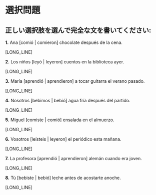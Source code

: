 # 選択問題

## 正しい選択肢を選んで完全な文を書いてください:

**1.** Ana [comió | comieron] chocolate después de la cena.

[LONG_LINE]

**2.** Los niños [leyó | leyeron] cuentos en la biblioteca ayer.

[LONG_LINE]

**3.** María [aprendió | aprendieron] a tocar guitarra el verano pasado.

[LONG_LINE]

**4.** Nosotros [bebimos | bebió] agua fría después del partido.

[LONG_LINE]

**5.** Miguel [comiste | comió] ensalada en el almuerzo.

[LONG_LINE]

**6.** Vosotros [leísteis | leyeron] el periódico esta mañana.

[LONG_LINE]

**7.** La profesora [aprendió | aprendieron] alemán cuando era joven.

[LONG_LINE]

**8.** Tú [bebiste | bebió] leche antes de acostarte anoche.

[LONG_LINE]